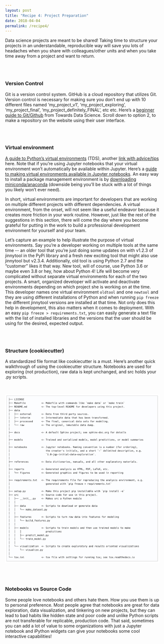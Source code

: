 ```yaml
---
layout: post
title: "Recipe 4: Project Preparation"
date: 2018-04-04
permalink: /recipe4/
---
```


Data science projects are meant to be shared! Taking time to structure your projects in an understandable, reproducible way will save you lots of headaches when you share with colleagues/other units and when you take time away from a project and want to return.

<br><br>
### Version Control
Git is a version control system. GitHub is a cloud repository that utilizes Git.  Version control is necessary for making sure you don’t end up with 10 different files named ‘my_project_v1’, ‘my_project_exploring’, ‘my_project_final’, ‘my_project_definitely_FINAL’, etc etc. Here’s a [beginner guide to Git/Github](https://towardsdatascience.com/getting-started-with-git-and-github-6fcd0f2d4ac6) from Towards Data Science. Scroll down to option 2, to make a repository on the website using their user interface.

<br><br>
### Virtual environment
[A guide to Python’s virtual environments](https://towardsdatascience.com/virtual-environments-104c62d48c54) (TDS), another [link with advice/tips](https://towardsdatascience.com/advice-and-tips-to-properly-work-with-virtual-environments-67bbad9ba5b6) here. Note that if you’re using Jupyter notebooks that your virtual environment won’t automatically be available within Jupyter. Here’s a [guide to making virtual environments available in Jupyter notebooks](https://janakiev.com/blog/jupyter-virtual-envs/). An easy way to install a package management environment is by [downloading miniconda/anaconda](https://www.anaconda.com/products/individual) (downside being you’ll be stuck with a lot of things you likely won’t ever need).

In short, virtual environments are important for developers that are working on multiple different projects with different dependencies. A virtual environment, from the onset, will not seem like a useful endeavor because it creates more friction in your work routine. However, just like the rest of the suggestions in this section, there will come the day where you become grateful for putting in the work to build a professional development environment for yourself and your team.

Let’s capture an example to help illustrate the purpose of virtual environments. Say you’re a developer working on multiple tools at the same time -- an older tool that you’re just doing some updates on with v1.2.3 of jinnytool in the PyPi library and a fresh new exciting tool that might also use jinnytool but v2.3.4. Additionally, old tool is using Python 2.7 and the “customer” likes it that way. New tool, will of course, use Python 3.6 or maybe even 3.8 or hey, how about Python 4! Life will become very complicated without separate virtual environments for each of the two projects. A smart, organized developer will activate and deactivate environments depending on which project she is working on at the time. This developer names one virtual environment `oldtool` and one `newtool` and they are using different installations of Python and when running `pip freeze` the different jinnytool versions are installed at that time. Not only does this help in development, this also matters when it comes to deployment. With an easy `pip freeze > requirements.txt`, you can easily generate a text file with the list of installed libraries and the versions that the user should be using for the desired, expected output.

<br><br>
### Structure (cookiecutter)
A standardized file format like cookiecutter is a must. Here’s another quick walkthrough of using the cookiecutter structure. Notebooks are used for exploring (not production), raw data is kept unchanged, and src holds your .py scripts.

<br><br>
![Cookiecutter](/assets/recipe4/cookiecutter.png)


<br><br>
### Notebooks vs Source Code
Some people love notebooks and others hate them. How you use them is up to personal preference. Most people agree that notebooks are great for data exploration, data visualization, and tinkering on new projects, but they can lead to bad habits like hidden state and poor code and unlike Python scripts are not transferable for replicable, production code. That said, sometimes you can add a lot of value to some organizations with just a Jupyter notebook and iPython widgets can give your notebooks some cool interactive capabilities!
